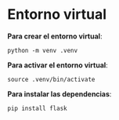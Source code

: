 # Entorno virtual

**Para crear el entorno virtual**:

```
python -m venv .venv
```

**Para activar el entorno virtual**:

```
source .venv/bin/activate
```

**Para instalar las dependencias**:

```
pip install flask
```
